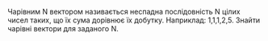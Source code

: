 Чарiвним N вектором називається неспадна послідовність N цілих чисел таких, що їх сума дорівнює їх добутку. Наприклад: 1,1,1,2,5. Знайти чарiвнi вектори для заданого N.
